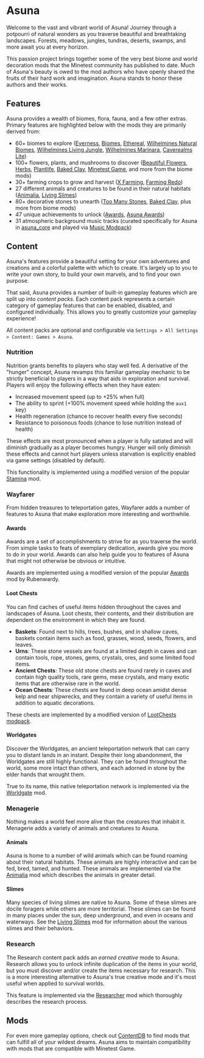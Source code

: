 Asuna
=====

Welcome to the vast and vibrant world of Asuna! Journey through a potpourri of natural wonders as you traverse beautiful and breathtaking landscapes. Forests, meadows, jungles, tundras, deserts, swamps, and more await you at every horizon.

This passion project brings together some of the very best biome and world decoration mods that the Minetest community has published to date. Much of Asuna's beauty is owed to the mod authors who have openly shared the fruits of their hard work and imagination. Asuna stands to honor these authors and their works.

Features
--------

Asuna provides a wealth of biomes, flora, fauna, and a few other extras. Primary features are highlighted below with the mods they are primarily derived from:

- 60+ biomes to explore ([Everness](https://content.minetest.net/packages/SaKeL/everness/), [Biomes](https://content.minetest.net/packages/Atlante/biomes/), [Ethereal](https://content.minetest.net/packages/TenPlus1/ethereal/), [Wilhelmines Natural Biomes](https://content.minetest.net/packages/Liil/naturalbiomes/), [Wilhelmines Living Jungle](https://content.minetest.net/packages/Liil/livingjungle/), [Wilhelmines Marinara](https://content.minetest.net/packages/Liil/marinara/), [Caverealms Lite](https://content.minetest.net/packages/Shara/caverealms/))
- 100+ flowers, plants, and mushrooms to discover ([Beautiful Flowers](https://content.minetest.net/packages/1faco/beautiflowers/), [Herbs](https://content.minetest.net/packages/Clyde/herbs/), [Plantlife](https://content.minetest.net/packages/mt-mods/plantlife_modpack/), [Baked Clay](https://content.minetest.net/packages/TenPlus1/bakedclay/), [Minetest Game](https://content.minetest.net/packages/Minetest/minetest_game/), and more from the biome mods)
- 30+ farming crops to grow and harvest ([X Farming](https://content.minetest.net/packages/SaKeL/x_farming/), [Farming Redo](https://content.minetest.net/packages/TenPlus1/farming/))
- 27 different animals and creatures to be found in their natural habitats ([Animalia](https://content.minetest.net/packages/ElCeejo/animalia/), [Living Slimes](https://content.luanti.org/packages/EmptyStar/livingslimes/))
- 80+ decorative stones to unearth ([Too Many Stones](https://content.minetest.net/packages/JoeEnderman/too_many_stones/), [Baked Clay](https://content.minetest.net/packages/TenPlus1/bakedclay/), plus more from biome mods)
- 47 unique achievements to unlock ([Awards](https://content.minetest.net/packages/rubenwardy/awards/), [Asuna Awards](https://github.com/asuna-mt/asuna_game_mods/tree/asuna/asuna_awards))
- 31 atmospheric background music tracks (curated specifically for Asuna in [asuna_core](https://github.com/asuna-mt/asuna_game_mods/tree/asuna/asuna_core) and played via [Music Modpack](https://content.minetest.net/packages/mt-mods/music_modpack/))

Content
-------

Asuna's features provide a beautiful setting for your own adventures and creations and a colorful palette with which to create. It's largely up to you to write your own story, to build your own marvels, and to find your own purpose.

That said, Asuna provides a number of built-in gameplay features which are split up into *content packs*. Each content pack represents a certain category of gameplay features that can be enabled, disabled, and configured individually. This allows you to greatly customize your gameplay experience!

All content packs are optional and configurable via `Settings > All Settings > Content: Games > Asuna`.

### Nutrition

Nutrition grants benefits to players who stay well fed. A derivative of the "hunger" concept, Asuna revamps this familiar gameplay mechanic to be strictly beneficial to players in a way that aids in exploration and survival. Players will enjoy the following effects when they have eaten:

- Increased movement speed (up to +25% when full)
- The ability to sprint (+100% movement speed while holding the `aux1` key)
- Health regeneration (chance to recover health every five seconds)
- Resistance to poisonous foods (chance to lose nutrition instead of health)

These effects are most pronounced when a player is fully satiated and will diminish gradually as a player becomes hungry. Hunger will only diminish these effects and cannot hurt players unless starvation is explicitly enabled via game settings (disabled by default).

This functionality is implemented using a modified version of the popular [Stamina](https://content.minetest.net/packages/sofar/stamina/) mod.

### Wayfarer

From hidden treasures to teleportation gates, Wayfarer adds a number of features to Asuna that make exploration more interesting and worthwhile.

#### Awards

Awards are a set of accomplishments to strive for as you traverse the world. From simple tasks to feats of exemplary dedication, awards give you more to do in your world. Awards can also help guide you to features of Asuna that might not otherwise be obvious or intuitive.

Awards are implemented using a modified version of the popular [Awards](https://content.luanti.org/packages/rubenwardy/awards/) mod by Rubenwardy.

#### Loot Chests

You can find caches of useful items hidden throughout the caves and landscapes of Asuna. Loot chests, their contents, and their distribution are dependent on the environment in which they are found.

- **Baskets**: Found next to hills, trees, bushes, and in shallow caves, baskets contain items such as food, grasses, wood, seeds, flowers, and leaves.
- **Urns**: These stone vessels are found at a limited depth in caves and can contain tools, rope, stones, gems, crystals, ores, and some limited food items.
- **Ancient Chests**: These old stone chests are found rarely in caves and contain high quality tools, rare gems, mese crystals, and many exotic items that are otherwise rare in the world.
- **Ocean Chests**: These chests are found in deep ocean amidst dense kelp and near shipwrecks, and they contain a variety of useful items in addition to aquatic decorations.

These chests are implemented by a modified version of [LootChests modpack](https://content.minetest.net/packages/mt-mods/lootchest_modpack/).

#### Worldgates

Discover the Worldgates, an ancient teleportation network that can carry you to distant lands in an instant. Despite their long abandonment, the Worldgates are still highly functional. They can be found throughout the world, some more intact than others, and each adorned in stone by the elder hands that wrought them.

True to its name, this native teleportation network is implemented via the [Worldgate](https://content.luanti.org/packages/EmptyStar/worldgate/) mod.

### Menagerie

Nothing makes a world feel more alive than the creatures that inhabit it. Menagerie adds a variety of animals and creatures to Asuna.

#### Animals

Asuna is home to a number of wild animals which can be found roaming about their natural habitats. These animals are highly interactive and can be fed, bred, tamed, and hunted. These animals are implemented via the [Animalia](https://content.minetest.net/packages/ElCeejo/animalia/) mod which describes the animals in greater detail.

#### Slimes

Many species of living slimes are native to Asuna. Some of these slimes are docile foragers while others are more territorial. These slimes can be found in many places under the sun, deep underground, and even in oceans and waterways. See the [Living Slimes](https://content.minetest.net/packages/EmptyStar/livingslimes/) mod for information about the various slimes and their behaviors.

### Research

The Research content pack adds an *earned creative* mode to Asuna. Research allows you to unlock infinite duplication of the items in your world, but you must discover and/or create the items necessary for research. This is a more interesting alternative to Asuna's true creative mode and it's most useful when applied to survival worlds.

This feature is implemented via the [Researcher](https://content.luanti.org/packages/EmptyStar/researcher/) mod which thoroughly describes the research process.

Mods
----

For even more gameplay options, check out [ContentDB](https://content.minetest.net/) to find mods that can fulfill all of your wildest dreams. Asuna aims to maintain compatibility with mods that are compatible with Minetest Game.